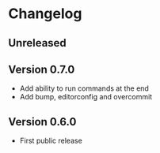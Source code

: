 # Changelog

## Unreleased

## Version 0.7.0

- Add ability to run commands at the end
- Add bump, editorconfig and overcommit

## Version 0.6.0

- First public release

